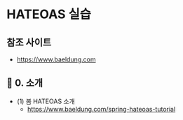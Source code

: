 # HATEOAS 실습

## 참조 사이트
- https://www.baeldung.com

## 🔖 0. 소개

- (1) 봄 HATEOAS 소개
  - https://www.baeldung.com/spring-hateoas-tutorial

